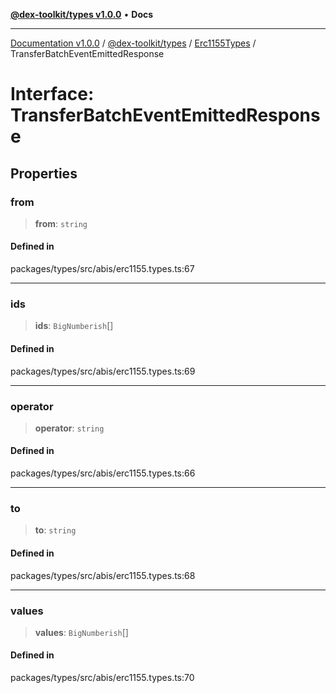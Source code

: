 [**@dex-toolkit/types v1.0.0**](../../../README.md) • **Docs**

***

[Documentation v1.0.0](../../../../../packages.md) / [@dex-toolkit/types](../../../README.md) / [Erc1155Types](../README.md) / TransferBatchEventEmittedResponse

# Interface: TransferBatchEventEmittedResponse

## Properties

### from

> **from**: `string`

#### Defined in

packages/types/src/abis/erc1155.types.ts:67

***

### ids

> **ids**: `BigNumberish`[]

#### Defined in

packages/types/src/abis/erc1155.types.ts:69

***

### operator

> **operator**: `string`

#### Defined in

packages/types/src/abis/erc1155.types.ts:66

***

### to

> **to**: `string`

#### Defined in

packages/types/src/abis/erc1155.types.ts:68

***

### values

> **values**: `BigNumberish`[]

#### Defined in

packages/types/src/abis/erc1155.types.ts:70
